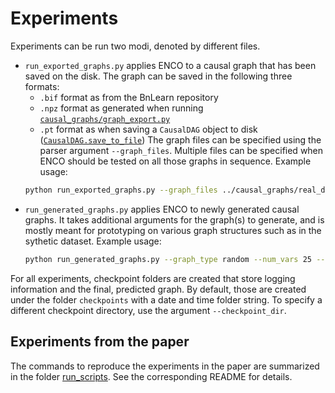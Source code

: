 # Experiments

Experiments can be run two modi, denoted by different files.
* `run_exported_graphs.py` applies ENCO to a causal graph that has been saved on the disk. The graph can be saved in the following three formats:
   * `.bif` format as from the BnLearn repository
   * `.npz` format as generated when running [`causal_graphs/graph_export.py`](../causal_graphs/graph_export.py)
   * `.pt` format as when saving a `CausalDAG` object to disk ([`CausalDAG.save_to_file`](../causal_graphs/graph_definition.py))
  The graph files can be specified using the parser argument `--graph_files`. Multiple files can be specified when ENCO should be tested on all those graphs in sequence. Example usage:
  ```bash
  python run_exported_graphs.py --graph_files ../causal_graphs/real_data/small_graphs/sachs.bif
  ```
* `run_generated_graphs.py` applies ENCO to newly generated causal graphs. It takes additional arguments for the graph(s) to generate, and is mostly meant for prototyping on various graph structures such as in the sythetic dataset. Example usage:
  ```bash
  python run_generated_graphs.py --graph_type random --num_vars 25 --edge_prob 0.3 --num_graphs 2
  ```

For all experiments, checkpoint folders are created that store logging information and the final, predicted graph. By default, those are created under the folder `checkpoints` with a date and time folder string. To specify a different checkpoint directory, use the argument `--checkpoint_dir`.

## Experiments from the paper
The commands to reproduce the experiments in the paper are summarized in the folder [run_scripts](run_scripts).
See the corresponding README for details.
